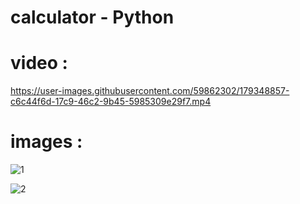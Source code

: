 # calculator - Python 

# video :

https://user-images.githubusercontent.com/59862302/179348857-c6c44f6d-17c9-46c2-9b45-5985309e29f7.mp4


# images :

![1](https://user-images.githubusercontent.com/59862302/174889408-e57210e1-58fd-4ee7-a1b4-b0f926f9a2e5.jpg)

![2](https://user-images.githubusercontent.com/59862302/174889428-64241daf-8594-415d-a1b2-808fbd905727.jpg)
